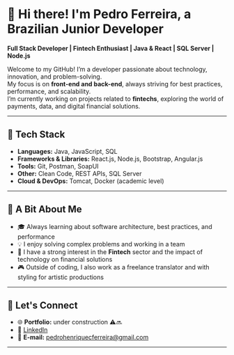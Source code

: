 # 👋 Hi there! I'm Pedro Ferreira, a Brazilian Junior Developer

**Full Stack Developer | Fintech Enthusiast | Java & React | SQL Server | Node.js**

Welcome to my GitHub! I’m a developer passionate about technology, innovation, and problem-solving.  
My focus is on **front-end and back-end**, always striving for best practices, performance, and scalability.  
I’m currently working on projects related to **fintechs**, exploring the world of payments, data, and digital financial solutions.  

---

## 🚀 Tech Stack

- **Languages:** Java, JavaScript, SQL  
- **Frameworks & Libraries:** React.js, Node.js, Bootstrap, Angular.js  
- **Tools:** Git, Postman, SoapUI  
- **Other:** Clean Code, REST APIs, SQL Server  
- **Cloud & DevOps:** Tomcat, Docker (academic level)  

---

## 🌱 A Bit About Me

- 🎓 Always learning about software architecture, best practices, and performance  
- 💡 I enjoy solving complex problems and working in a team  
- 🚀 I have a strong interest in the **Fintech** sector and the impact of technology on financial solutions  
- 🎮 Outside of coding, I also work as a freelance translator and with styling for artistic productions  

---

## 🔗 Let's Connect  

- 🌐 **Portfolio:** under construction ⚠️🔜  
- 💼 [LinkedIn](https://www.linkedin.com/in/pedro-henrique-de-carvalho-ferreira-6b524523b/)  
- 📧 **E-mail:** pedrohenriquecferreira@gmail.com  

---
